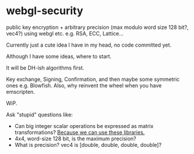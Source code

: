 # webgl-security
public key encryption + arbitrary precision (max modulo word size 128 bit?, vec4?) using webgl etc. e.g. RSA, ECC, Lattice...


Currently just a cute idea I have in my head, no code committed yet.

Although I have some ideas, where to start.

It will be DH-ish algorithms first.

Key exchange, Signing, Confirmation, and then maybe some symmetric ones e.g. Blowfish.
Also, why reinvent the wheel when you have emscripten.

WiP.

Ask "stupid" questions like:
* Can big integer scalar operations be expressed as matrix transformations? [Because we can use these libraries.](http://blog.tojicode.com/2010/06/stupidly-fast-webgl-matricies.html)
* 4x4, word-size 128 bit, is the maximum precision?
* What is precision? vec4 is [double, double, double, double]?
